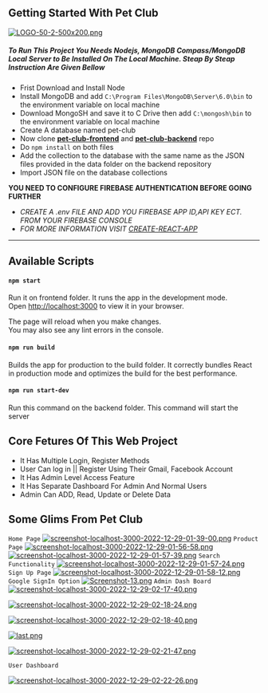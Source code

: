## Getting Started With Pet Club
[![LOGO-50-2-500x200.png](https://i.postimg.cc/gj2wvJ9Z/LOGO-50-2-500x200.png)](https://postimg.cc/7GjY4qZH)

##### To Run This Project You Needs Nodejs, MongoDB Compass/MongoDB Local Server to Be Installed On The Local Machine. Steap By Steap Instruction Are Given Bellow
- Frist Download and Install Node
- Install MongoDB and add `C:\Program Files\MongoDB\Server\6.0\bin` to the environment variable on local machine
- Download MongoSH and save it to C Drive then add `C:\mongosh\bin` to the environment variable on local machine
- Create A database named pet-club 
- Now clone **[pet-club-frontend](https://github.com/al-mohaimin-farabi/pet-club)**  and  **[pet-club-backend](https://github.com/al-mohaimin-farabi/pet-club-backend)**  repo
- Do `npm install` on both files 
- Add the collection to the database with the same name as the JSON files provided in the data folder on the backend repository
- Import JSON file on the database collections

**YOU NEED TO CONFIGURE FIREBASE AUTHENTICATION BEFORE GOING FURTHER**
- *CREATE A .env FILE AND ADD YOU FIREBASE APP ID,API KEY ECT. FROM YOUR FIREBASE CONSOLE*
- *FOR MORE INFORMATION VISIT [CREATE-REACT-APP](https://create-react-app.dev/docs/adding-custom-environment-variables/)*

** **

## Available Scripts 
#### `npm start`
Run it on frontend folder. It runs the app in the development mode.\
Open [http://localhost:3000](http://localhost:3000) to view it in your browser.

The page will reload when you make changes.\
You may also see any lint errors in the console.
#### `npm run build`
Builds the app for production to the build folder.
It correctly bundles React in production mode and optimizes the build for the best performance.

#### `npm run start-dev`
Run this command on the backend folder. This command will start the server

## Core Fetures Of This Web Project 
- It Has Multiple Login, Register Methods
- User Can log in || Register Using Their Gmail, Facebook Account
- It Has Admin Level Access Feature
- It Has Separate Dashboard For Admin And Normal Users
- Admin Can ADD, Read, Update or Delete Data
## Some Glims  From Pet Club
`Home Page`
[![screenshot-localhost-3000-2022-12-29-01-39-00.png](https://i.postimg.cc/G2zBCpmp/screenshot-localhost-3000-2022-12-29-01-39-00.png)](https://postimg.cc/r00yGMW6)
`Product Page`
[![screenshot-localhost-3000-2022-12-29-01-56-58.png](https://i.postimg.cc/ncSPLKP4/screenshot-localhost-3000-2022-12-29-01-56-58.png)](https://postimg.cc/VdMRGt1v)
[![screenshot-localhost-3000-2022-12-29-01-57-39.png](https://i.postimg.cc/QxdzsY0N/screenshot-localhost-3000-2022-12-29-01-57-39.png)](https://postimg.cc/fk1CfKG1)
`Search Functionality`
[![screenshot-localhost-3000-2022-12-29-01-57-24.png](https://i.postimg.cc/3Nnbm2JH/screenshot-localhost-3000-2022-12-29-01-57-24.png)](https://postimg.cc/rRRJL0rh)
`Sign Up Page`
[![screenshot-localhost-3000-2022-12-29-01-58-12.png](https://i.postimg.cc/PJtRCSH4/screenshot-localhost-3000-2022-12-29-01-58-12.png)](https://postimg.cc/2bKwJFVb)
``Google SignIn Option``
[![Screenshot-13.png](https://i.postimg.cc/RVzMRHQx/Screenshot-13.png)](https://postimg.cc/rzQXyzPf)
``Admin Dash Board``
[![screenshot-localhost-3000-2022-12-29-02-17-40.png](https://i.postimg.cc/VNyQfyGQ/screenshot-localhost-3000-2022-12-29-02-17-40.png)](https://postimg.cc/mPS6jnW8)

[![screenshot-localhost-3000-2022-12-29-02-18-24.png](https://i.postimg.cc/N01hLNSy/screenshot-localhost-3000-2022-12-29-02-18-24.png)](https://postimg.cc/kVXYpyn9)

[![screenshot-localhost-3000-2022-12-29-02-18-40.png](https://i.postimg.cc/9MpvYDWC/screenshot-localhost-3000-2022-12-29-02-18-40.png)](https://postimg.cc/sQM6VDQN)

[![last.png](https://i.postimg.cc/Dw40pTJt/last.png)](https://postimg.cc/QFsjVvqb)

[![screenshot-localhost-3000-2022-12-29-02-21-47.png](https://i.postimg.cc/6qpFjB3R/screenshot-localhost-3000-2022-12-29-02-21-47.png)](https://postimg.cc/Pp06Ns1r)

`User Dashboard`

[![screenshot-localhost-3000-2022-12-29-02-22-26.png](https://i.postimg.cc/XJ3R5f6s/screenshot-localhost-3000-2022-12-29-02-22-26.png)](https://postimg.cc/kV1Y3t4S)









